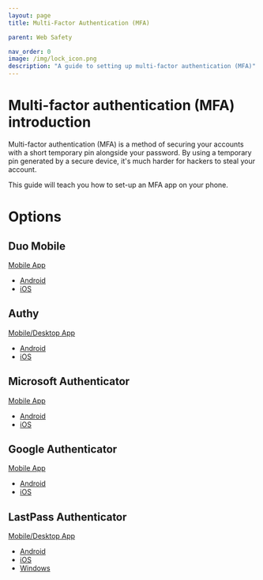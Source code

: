 ```yaml
---
layout: page
title: Multi-Factor Authentication (MFA)

parent: Web Safety

nav_order: 0
image: /img/lock_icon.png
description: "A guide to setting up multi-factor authentication (MFA)"
---
```


# Multi-factor authentication (MFA) introduction
Multi-factor authentication (MFA) is a method of securing your accounts with a short temporary pin alongside your password. By using a temporary pin generated by a secure device, it's much harder for hackers to steal your account.

This guide will teach you how to set-up an MFA app on your phone.

# Options
## Duo Mobile
[Mobile App](https://duo.com/product/multi-factor-authentication-mfa/duo-mobile-app)
 - [Android](https://play.google.com/store/apps/details?id=com.duosecurity.duomobile)
 - [iOS](https://apps.apple.com/us/app/duo-mobile/id422663827)

## Authy
[Mobile/Desktop App](https://authy.com/download/)
 - [Android](https://play.google.com/store/apps/details?id=com.authy.authy)
 - [iOS](https://apps.apple.com/us/app/authy/id494168017)

## Microsoft Authenticator
[Mobile App](https://www.microsoft.com/en-us/security/mobile-authenticator-app)
 - [Android](https://play.google.com/store/apps/details?id=com.azure.authenticator)
 - [iOS](https://apps.apple.com/us/app/microsoft-authenticator/id983156458)

## Google Authenticator
[Mobile App](https://support.google.com/accounts/answer/1066447)
 - [Android](https://play.google.com/store/apps/details?id=com.google.android.apps.authenticator2)
 - [iOS](https://apps.apple.com/us/app/google-authenticator/id388497605)

## LastPass Authenticator
[Mobile/Desktop App](https://lastpass.com/auth/)
 - [Android](https://play.google.com/store/apps/details?id=com.lastpass.authenticator)
 - [iOS](https://apps.apple.com/us/app/lastpass-authenticator/id1079110004)
 - [Windows](https://www.microsoft.com/en-us/p/lastpass-authenticator/9nblggh5l9d7)

